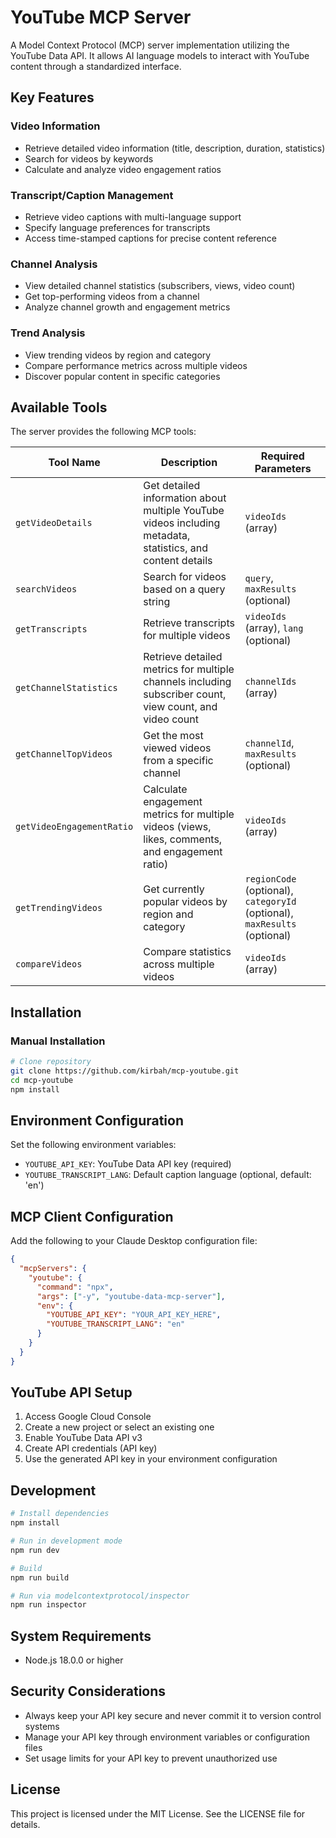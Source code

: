 # YouTube MCP Server

A Model Context Protocol (MCP) server implementation utilizing the YouTube Data API. It allows AI language models to interact with YouTube content through a standardized interface.

## Key Features

### Video Information

- Retrieve detailed video information (title, description, duration, statistics)
- Search for videos by keywords
- Calculate and analyze video engagement ratios

### Transcript/Caption Management

- Retrieve video captions with multi-language support
- Specify language preferences for transcripts
- Access time-stamped captions for precise content reference

### Channel Analysis

- View detailed channel statistics (subscribers, views, video count)
- Get top-performing videos from a channel
- Analyze channel growth and engagement metrics

### Trend Analysis

- View trending videos by region and category
- Compare performance metrics across multiple videos
- Discover popular content in specific categories

## Available Tools

The server provides the following MCP tools:

| Tool Name                 | Description                                                                                                | Required Parameters                                                       |
| ------------------------- | ---------------------------------------------------------------------------------------------------------- | ------------------------------------------------------------------------- |
| `getVideoDetails`         | Get detailed information about multiple YouTube videos including metadata, statistics, and content details | `videoIds` (array)                                                        |
| `searchVideos`            | Search for videos based on a query string                                                                  | `query`, `maxResults` (optional)                                          |
| `getTranscripts`          | Retrieve transcripts for multiple videos                                                                   | `videoIds` (array), `lang` (optional)                                     |
| `getChannelStatistics`    | Retrieve detailed metrics for multiple channels including subscriber count, view count, and video count    | `channelIds` (array)                                                      |
| `getChannelTopVideos`     | Get the most viewed videos from a specific channel                                                         | `channelId`, `maxResults` (optional)                                      |
| `getVideoEngagementRatio` | Calculate engagement metrics for multiple videos (views, likes, comments, and engagement ratio)            | `videoIds` (array)                                                        |
| `getTrendingVideos`       | Get currently popular videos by region and category                                                        | `regionCode` (optional), `categoryId` (optional), `maxResults` (optional) |
| `compareVideos`           | Compare statistics across multiple videos                                                                  | `videoIds` (array)                                                        |

## Installation

### Manual Installation

```bash
# Clone repository
git clone https://github.com/kirbah/mcp-youtube.git
cd mcp-youtube
npm install
```

## Environment Configuration

Set the following environment variables:

- `YOUTUBE_API_KEY`: YouTube Data API key (required)
- `YOUTUBE_TRANSCRIPT_LANG`: Default caption language (optional, default: 'en')

## MCP Client Configuration

Add the following to your Claude Desktop configuration file:

```json
{
  "mcpServers": {
    "youtube": {
      "command": "npx",
      "args": ["-y", "youtube-data-mcp-server"],
      "env": {
        "YOUTUBE_API_KEY": "YOUR_API_KEY_HERE",
        "YOUTUBE_TRANSCRIPT_LANG": "en"
      }
    }
  }
}
```

## YouTube API Setup

1. Access Google Cloud Console
2. Create a new project or select an existing one
3. Enable YouTube Data API v3
4. Create API credentials (API key)
5. Use the generated API key in your environment configuration

## Development

```bash
# Install dependencies
npm install

# Run in development mode
npm run dev

# Build
npm run build

# Run via modelcontextprotocol/inspector
npm run inspector
```

## System Requirements

- Node.js 18.0.0 or higher

## Security Considerations

- Always keep your API key secure and never commit it to version control systems
- Manage your API key through environment variables or configuration files
- Set usage limits for your API key to prevent unauthorized use

## License

This project is licensed under the MIT License. See the LICENSE file for details.
